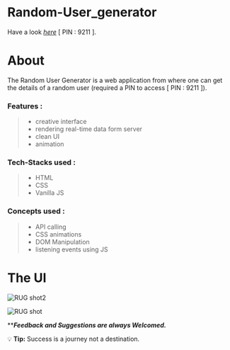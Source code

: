 # Random-User_generator
Have a look *[here](https://luxury-malabi-80ab47.netlify.app/)* [ PIN : 9211 ].


# About
The Random User Generator is a web application from where one can get the details of a random user (required a PIN to access [ PIN : 9211 ]).

### Features :
>
> - creative interface
> - rendering real-time data form server
> - clean UI
> - animation
>

### Tech-Stacks used :
>
> - HTML
> - CSS
> - Vanilla JS
>

### Concepts used :
>
> - API calling
> - CSS animations
> - DOM Manipulation
> - listening events using JS
> 

# The UI

![RUG shot2](https://user-images.githubusercontent.com/107980619/222192194-34da1c14-b001-46ca-ac23-548a25613dc6.png)

![RUG shot](https://user-images.githubusercontent.com/107980619/215327203-7c0dd4ac-bd38-4650-97e9-5c3979d8edee.png)



*****Feedback and Suggestions are always Welcomed.***


:bulb: **Tip:** Success is a journey not a destination.
